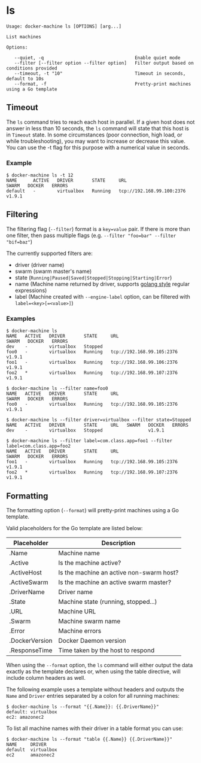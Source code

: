 <!--[metadata]>
+++
title = "ls"
description = "List machines"
keywords = ["machine, ls, subcommand"]
[menu.main]
parent="smn_machine_subcmds"
+++
<![end-metadata]-->

# ls

    Usage: docker-machine ls [OPTIONS] [arg...]

    List machines

    Options:

       --quiet, -q                                  Enable quiet mode
       --filter [--filter option --filter option]   Filter output based on conditions provided
       --timeout, -t "10"                           Timeout in seconds, default to 10s
       --format, -f                                 Pretty-print machines using a Go template

## Timeout

The `ls` command tries to reach each host in parallel. If a given host does not
answer in less than 10 seconds, the `ls` command will state that this host is in
`Timeout` state. In some circumstances (poor connection, high load, or while
troubleshooting), you may want to increase or decrease this value. You can use
the -t flag for this purpose with a numerical value in seconds.

### Example

    $ docker-machine ls -t 12
    NAME      ACTIVE   DRIVER       STATE     URL                         SWARM   DOCKER   ERRORS
    default   -        virtualbox   Running   tcp://192.168.99.100:2376           v1.9.1

## Filtering

The filtering flag (`--filter`) format is a `key=value` pair. If there is more
than one filter, then pass multiple flags (e.g. `--filter "foo=bar" --filter "bif=baz"`)

The currently supported filters are:

-   driver (driver name)
-   swarm  (swarm master's name)
-   state  (`Running|Paused|Saved|Stopped|Stopping|Starting|Error`)
-   name   (Machine name returned by driver, supports [golang style](https://github.com/google/re2/wiki/Syntax) regular expressions)
-   label  (Machine created with `--engine-label` option, can be filtered with `label=<key>[=<value>]`)

### Examples

    $ docker-machine ls
    NAME   ACTIVE   DRIVER       STATE     URL                         SWARM   DOCKER   ERRORS
    dev    -        virtualbox   Stopped
    foo0   -        virtualbox   Running   tcp://192.168.99.105:2376           v1.9.1
    foo1   -        virtualbox   Running   tcp://192.168.99.106:2376           v1.9.1
    foo2   *        virtualbox   Running   tcp://192.168.99.107:2376           v1.9.1

    $ docker-machine ls --filter name=foo0
    NAME   ACTIVE   DRIVER       STATE     URL                         SWARM   DOCKER   ERRORS
    foo0   -        virtualbox   Running   tcp://192.168.99.105:2376           v1.9.1

    $ docker-machine ls --filter driver=virtualbox --filter state=Stopped
    NAME   ACTIVE   DRIVER       STATE     URL   SWARM   DOCKER   ERRORS
    dev    -        virtualbox   Stopped                 v1.9.1

    $ docker-machine ls --filter label=com.class.app=foo1 --filter label=com.class.app=foo2
    NAME   ACTIVE   DRIVER       STATE     URL                         SWARM   DOCKER   ERRORS
    foo1   -        virtualbox   Running   tcp://192.168.99.105:2376           v1.9.1
    foo2   *        virtualbox   Running   tcp://192.168.99.107:2376           v1.9.1

## Formatting

The formatting option (`--format`) will pretty-print machines using a Go template.

Valid placeholders for the Go template are listed below:

| Placeholder    | Description                              |
| -------------- | ---------------------------------------- |
| .Name          | Machine name                             |
| .Active        | Is the machine active?                   |
| .ActiveHost    | Is the machine an active non-swarm host? |
| .ActiveSwarm   | Is the machine an active swarm master?   |
| .DriverName    | Driver name                              |
| .State         | Machine state (running, stopped...)      |
| .URL           | Machine URL                              |
| .Swarm         | Machine swarm name                       |
| .Error         | Machine errors                           |
| .DockerVersion | Docker Daemon version                    |
| .ResponseTime  | Time taken by the host to respond        |

When using the `--format` option, the `ls` command will either output the data exactly as the template declares or,
when using the table directive, will include column headers as well.

The following example uses a template without headers and outputs the `Name` and `Driver` entries separated by a colon
for all running machines:

    $ docker-machine ls --format "{{.Name}}: {{.DriverName}}"
    default: virtualbox
    ec2: amazonec2

To list all machine names with their driver in a table format you can use:

    $ docker-machine ls --format "table {{.Name}} {{.DriverName}}"
    NAME     DRIVER
    default  virtualbox
    ec2      amazonec2
